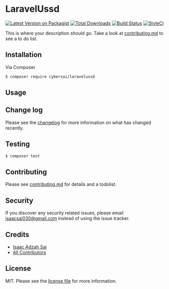 # LaravelUssd

[![Latest Version on Packagist][ico-version]][link-packagist]
[![Total Downloads][ico-downloads]][link-downloads]
[![Build Status][ico-travis]][link-travis]
[![StyleCI][ico-styleci]][link-styleci]

This is where your description should go. Take a look at [contributing.md](contributing.md) to see a to do list.

## Installation

Via Composer

``` bash
$ composer require cybersai/laravelussd
```

## Usage

## Change log

Please see the [changelog](changelog.md) for more information on what has changed recently.

## Testing

``` bash
$ composer test
```

## Contributing

Please see [contributing.md](contributing.md) for details and a todolist.

## Security

If you discover any security related issues, please email isaacsai030@gmail.com instead of using the issue tracker.

## Credits

- [Isaac Adzah Sai][link-author]
- [All Contributors][link-contributors]

## License

MIT. Please see the [license file](license.md) for more information.

[ico-version]: https://img.shields.io/packagist/v/cybersai/laravelussd.svg?style=flat-square
[ico-downloads]: https://img.shields.io/packagist/dt/cybersai/laravelussd.svg?style=flat-square
[ico-travis]: https://img.shields.io/travis/cybersai/laravelussd/master.svg?style=flat-square
[ico-styleci]: https://styleci.io/repos/12345678/shield

[link-packagist]: https://packagist.org/packages/cybersai/laravelussd
[link-downloads]: https://packagist.org/packages/cybersai/laravelussd
[link-travis]: https://travis-ci.org/cybersai/laravelussd
[link-styleci]: https://styleci.io/repos/12345678
[link-author]: https://github.com/cybersai
[link-contributors]: ../../contributors
